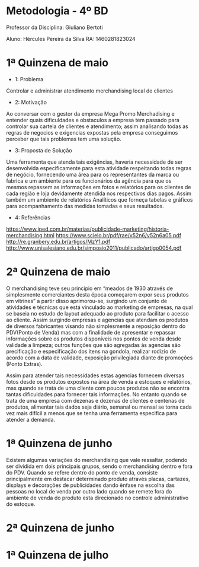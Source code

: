   # Metodologia - 4º BD
  
Professor da Disciplina: Giuliano Bertoti 

Aluno: Hércules Pereira da Silva
RA: 1460281823024


# 1ª Quinzena de maio

 - 1: Problema
 
  Controlar e administrar atendimento merchandising local de clientes
  
 - 2: Motivação
 
 Ao conversar com o gestor da empresa Mega Promo Merchadising e entender quais dificuldades e obstaculos a empresa tem passado para controlar sua cartela de clientes e atendimento; assim analisando todas as regras de negocios e exigencias expostas pela empresa conseguimos perceber que tais problemas tem uma solução.
 
 - 3: Proposta de Solução
 
 Uma ferramenta que atenda tais exigências, haveria necessidade de ser desenvolvida especificamente para esta atividade respeitando todas regras de negócio, fornecendo uma área para os representantes da marca ou fabrica e um ambiente para os funcionários da agência para que os mesmos repassem as informações em fotos e relatórios para os clientes de cada região e loja devidamente atendida nos respectivos dias pagos. Assim também um ambiente de relatórios Analíticos que forneça tabelas e gráficos para acompanhamento das medidas tomadas e seus resultados.
 
 - 4: Referências
 
 https://www.iped.com.br/materias/publicidade-marketing/historia-merchandising.html
 https://www.scielo.br/pdf/rae/v52n6/v52n6a05.pdf
 http://re.granbery.edu.br/artigos/MzY1.pdf
 http://www.unisalesiano.edu.br/simposio2011/publicado/artigo0054.pdf



# 2ª Quinzena de maio

O merchandising teve seu principio em “meados de 1930 através de simplesmente comerciantes desta época começarem expor seus produtos em vitrines” a partir disso aprimorou-se, surgindo um conjunto de atividades e técnicas que está vinculado ao marketing de empresas, na qual se baseia no estudo de layout adequado ao produto para facilitar o acesso ao cliente. Assim surgindo empresas e agencias que atendam os produtos de diversos fabricantes visando não simplesmente a reposição dentro do PDV(Ponto de Venda) mas com a finalidade de apresentar e repassar informações sobre os produtos disponíveis nos pontos de venda desde validade a limpeza; outros funções que são agregadas às agencias são precificação e especificação dos itens na gondola, realizar rodizio de acordo com a data de validade, exposição privilegiada diante de promoções (Ponto Extras).

Assim para atender tais necessidades estas agencias fornecem diversas fotos desde os produtos expostos na área de venda a estoques e relatórios, mas quando se trata de uma cliente com poucos produtos não se encontra tantas dificuldades para fornecer tais informações. No entanto quando se trata de uma empresa com dezenas e dezenas de clientes e centenas de produtos, alimentar tais dados seja diário, semanal ou mensal se torna cada vez mais difícil a menos que se tenha uma ferramenta especifica para atender a demanda.


# 1ª Quinzena de junho
 
Existem algumas variações do merchandising que vale ressaltar, podendo ser dividida em dois principais grupos, sendo o merchandising dentro e fora do PDV. Quando se refere dentro do ponto de venda, consiste principalmente em destacar determinado produto através placas, cartazes, displays e decorações de publicidades dando ênfase na escolha das pessoas no local de venda por outro lado quando se remete fora do ambiente de venda do produto esta direcionado no controle administrativo do estoque.

# 2ª Quinzena de junho



# 1ª Quinzena de julho
